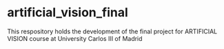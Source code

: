 # artificial_vision_final
This respository holds the development of the final project for ARTIFICIAL VISION course at University Carlos III of Madrid
